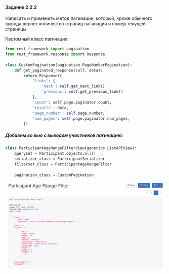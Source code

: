 #### Задание 2.2.2

Написать и применить метод пагинации, который, кроме обычного вывода вернет количество страниц пагинации и номер текущей страницы

Кастомный класс пагинации:

```python
from rest_framework import pagination
from rest_framework.response import Response

class CustomPagination(pagination.PageNumberPagination):
    def get_paginated_response(self, data):
        return Response({
            'links': {
                'next': self.get_next_link(),
                'previous': self.get_previous_link()
            },
            'count': self.page.paginator.count,
            'results': data,
            'page_number': self.page.number,
            'num_pages': self.page.paginator.num_pages,
        })
```

##### Добавим во вью с выводом участников пагинацию:

```python
class ParticipantAgeRangeFilterView(generics.ListAPIView):
    queryset = Participant.objects.all()
    serializer_class = ParticipantSerializer
    filterset_class = ParticipantAgeRangeFilter
    
    pagination_class = CustomPagination
```

![](../imgs/pagination.png)